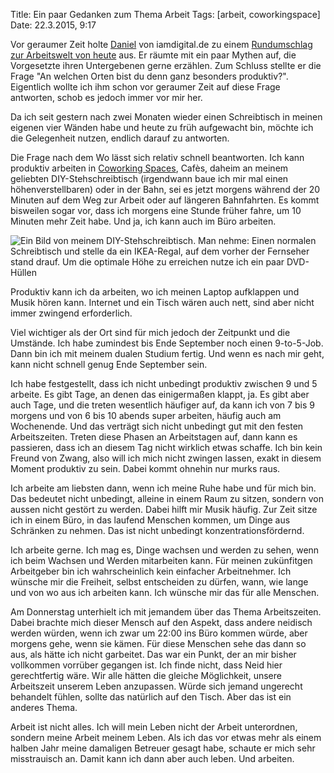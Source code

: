 Title: Ein paar Gedanken zum Thema Arbeit 
Tags: [arbeit, coworkingspace]
Date: 22.3.2015, 9:17

Vor geraumer Zeit holte [Daniel](https://twitter.com/danielschoeberl) von iamdigital.de zu einem [Rundumschlag zur Arbeitswelt von heute](http://www.iamdigital.de/arbeitswelt-von-heute/) aus. Er räumte mit ein paar Mythen auf, die Vorgesetzte ihren Untergebenen gerne erzählen. Zum Schluss stellte er die Frage "An welchen Orten bist du denn ganz besonders produktiv?". Eigentlich wollte ich ihm schon vor geraumer Zeit auf diese Frage antworten, schob es jedoch immer vor mir her.

Da ich seit gestern nach zwei Monaten wieder einen Schreibtisch in meinen eigenen vier Wänden habe und heute zu früh aufgewacht bin, möchte ich die Gelegenheit nutzen, endlich darauf zu antworten.

Die Frage nach dem Wo lässt sich relativ schnell beantworten. Ich kann produktiv arbeiten in [Coworking Spaces](http://www.iamdigital.de/coworking-in-heidelberg/), Cafès, daheim an meinem geliebten DIY-Stehschreibtisch (irgendwann baue ich mir mal einen höhenverstellbaren) oder in der Bahn, sei es jetzt morgens während der 20 Minuten auf dem Weg zur Arbeit oder auf längeren Bahnfahrten. Es kommt bisweilen sogar vor, dass ich morgens eine Stunde früher fahre, um 10 Minuten mehr Zeit habe. Und ja, ich kann auch im Büro arbeiten.

![Ein Bild von meinem DIY-Stehschreibtisch. Man nehme: Einen normalen Schreibtisch und stelle da ein IKEA-Regal, auf dem vorher der Fernseher stand drauf. Um die optimale Höhe zu erreichen nutze ich ein paar DVD-Hüllen](IMG_16.jpg)

Produktiv kann ich da arbeiten, wo ich meinen Laptop aufklappen und Musik hören kann. Internet und ein Tisch wären auch nett, sind aber nicht immer zwingend erforderlich.

Viel wichtiger als der Ort sind für mich jedoch der Zeitpunkt und die Umstände. Ich habe zumindest bis Ende September noch einen 9-to-5-Job. Dann bin ich mit meinem dualen Studium fertig. Und wenn es nach mir geht, kann nicht schnell genug Ende September sein.

Ich habe festgestellt, dass ich nicht unbedingt produktiv zwischen 9 und 5 arbeite. Es gibt Tage, an denen das einigermaßen klappt, ja. Es gibt aber auch Tage, und die treten wesentlich häufiger auf, da kann ich von 7 bis 9 morgens und von 6 bis 10 abends super arbeiten, häufig auch am Wochenende. Und das verträgt sich nicht unbedingt gut mit den festen Arbeitszeiten. Treten diese Phasen an Arbeitstagen auf, dann kann es passieren, dass ich an diesem Tag nicht wirklich etwas schaffe. Ich bin kein Freund von Zwang, also will ich mich nicht zwingen lassen, exakt in diesem Moment produktiv zu sein. Dabei kommt ohnehin nur murks raus.

Ich arbeite am liebsten dann, wenn ich meine Ruhe habe und für mich bin. Das bedeutet nicht unbedingt, alleine in einem Raum zu sitzen, sondern von aussen nicht gestört zu werden. Dabei hilft mir Musik häufig. Zur Zeit sitze ich in einem Büro, in das laufend Menschen kommen, um Dinge aus Schränken zu nehmen. Das ist nicht unbedingt konzentrationsfördernd.

Ich arbeite gerne. Ich mag es, Dinge wachsen und werden zu sehen, wenn ich beim Wachsen und Werden mitarbeiten kann. Für meinen zukünfitgen Arbeitgeber bin ich wahrscheinlich kein einfacher Arbeitnehmer. Ich wünsche mir die Freiheit, selbst entscheiden zu dürfen, wann, wie lange und von wo aus ich arbeiten kann. Ich wünsche mir das für alle Menschen.

Am Donnerstag unterhielt ich mit jemandem über das Thema Arbeitszeiten. Dabei brachte mich dieser Mensch auf den Aspekt, dass andere neidisch werden würden, wenn ich zwar um 22:00 ins Büro kommen würde, aber morgens gehe, wenn sie kämen. Für diese Menschen sehe das dann so aus, als hätte ich nicht garbeitet. Das war ein Punkt, der an mir bisher vollkommen vorrüber gegangen ist. Ich finde nicht, dass Neid hier gerechtfertig wäre. Wir alle hätten die gleiche Möglichkeit, unsere Arbeitszeit unserem Leben anzupassen. Würde sich jemand ungerecht behandelt fühlen, sollte das natürlich auf den Tisch. Aber das ist ein anderes Thema.

Arbeit ist nicht alles. Ich will mein Leben nicht der Arbeit unterordnen, sondern meine Arbeit meinem Leben. Als ich das vor etwas mehr als einem halben Jahr meine damaligen Betreuer gesagt habe, schaute er mich sehr misstrauisch an. Damit kann ich dann aber auch leben. Und arbeiten.
